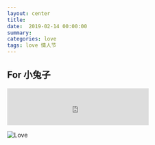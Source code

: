 ```yaml
---
layout: center
title:  
date:  2019-02-14 00:00:00
summary:
categories: love
tags: love 情人节
---
```


## <div id="span" class="red">For 小兔子</div>

<iframe frameborder="no" border="0" marginwidth="0" marginheight="0" width=330 height=86 src="http://m10.music.126.net/20190213191008/4c43b3f0ee3cc40b510c003c8e79a07f/ymusic/900c/c2c8/2c61/98f3b38b4accaa32ccc9f7cf149bc067.mp3"></iframe>

![Love](https://img.alicdn.com/tfs/TB1gxmXGr2pK1RjSZFsXXaNlXXa-3707-2080.jpg)
